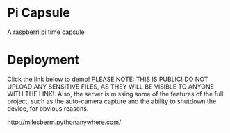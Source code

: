 # Pi Capsule
 A raspberri pi time capsule

# Deployment
Click the link below to demo! PLEASE NOTE: THIS IS PUBLIC! DO NOT UPLOAD ANY SENSITIVE FILES, AS THEY WILL
BE VISIBLE TO ANYONE WITH THE LINK!. Also, the server is missing some of the features of the full project,
such as the auto-camera capture and the ability to shutdown the device, for obvious reasons.

http://milesberm.pythonanywhere.com/